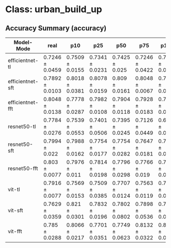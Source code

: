 # Class: urban_build_up


## Accuracy Summary (accuracy)


| Model-Mode | real | p10 | p25 | p50 | p75 | p100 | p125 | p150 |
|---|---|---|---|---|---|---|---|---|
| efficientnet-tl | 0.7246 ± 0.0459 | 0.7509 ± 0.0155 | 0.7341 ± 0.0231 | 0.7425 ± 0.025 | 0.7246 ± 0.0422 | 0.7102 ± 0.0184 | 0.703 ± 0.0211 | 0.6922 ± 0.0249 |
| efficientnet-sft | 0.7892 ± 0.0103 | 0.8018 ± 0.0381 | 0.8078 ± 0.0159 | 0.809 ± 0.0161 | 0.8048 ± 0.0067 | 0.7814 ± 0.0151 | 0.8 ± 0.0182 | 0.7629 ± 0.0194 |
| efficientnet-fft | 0.8048 ± 0.0138 | 0.7778 ± 0.0287 | 0.7982 ± 0.0108 | 0.7904 ± 0.0118 | 0.7928 ± 0.0183 | 0.782 ± 0.0207 | 0.7934 ± 0.0168 | 0.7958 ± 0.0261 |
| resnet50-tl | 0.7784 ± 0.0276 | 0.7539 ± 0.0553 | 0.7401 ± 0.0506 | 0.7395 ± 0.0245 | 0.7126 ± 0.0449 | 0.679 ± 0.034 | 0.6976 ± 0.0242 | 0.6395 ± 0.0152 |
| resnet50-sft | 0.7994 ± 0.022 | 0.7988 ± 0.0162 | 0.7754 ± 0.0177 | 0.7754 ± 0.0282 | 0.7647 ± 0.0181 | 0.7623 ± 0.0263 | 0.7563 ± 0.0167 | 0.7533 ± 0.0157 |
| resnet50-fft | 0.803 ± 0.0077 | 0.7976 ± 0.011 | 0.7814 ± 0.0198 | 0.7796 ± 0.0298 | 0.7766 ± 0.019 | 0.7527 ± 0.024 | 0.803 ± 0.0146 | 0.7892 ± 0.0335 |
| vit-tl | 0.7916 ± 0.0077 | 0.7569 ± 0.0153 | 0.7509 ± 0.0385 | 0.7707 ± 0.0124 | 0.7563 ± 0.0119 | 0.7449 ± 0.0125 | 0.7305 ± 0.037 | 0.7353 ± 0.0101 |
| vit-sft | 0.7629 ± 0.0359 | 0.821 ± 0.0301 | 0.7832 ± 0.0196 | 0.7802 ± 0.0802 | 0.7898 ± 0.0536 | 0.7994 ± 0.0495 | 0.8054 ± 0.042 | 0.7563 ± 0.0433 |
| vit-fft | 0.785 ± 0.0288 | 0.8066 ± 0.0217 | 0.7701 ± 0.0351 | 0.7749 ± 0.0623 | 0.8132 ± 0.0322 | 0.8287 ± 0.0279 | 0.7701 ± 0.0161 | 0.8024 ± 0.0516 |